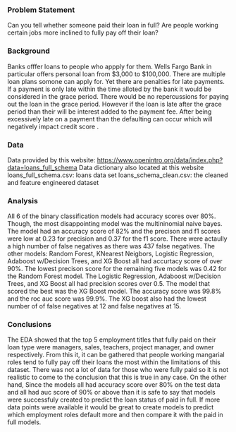 ### Problem Statement
Can you tell whether someone paid their loan in full? Are people working certain jobs more inclined to fully pay off their loan?

### Background
Banks offfer loans to people who appply for them. Wells Fargo Bank in particular offers personal loan from $3,000 to $100,000. 
There are multiple loan plans somone can apply for. Yet there are penalties for late payments. If a payment is only late within
the time alloted by the bank it would be considered in the grace period. There would be no repercussions for paying out the loan
in the grace period. However if the loan is late after the grace period than their will be interest added to the payment fee. 
After being excessively late on a payment than the defaulting can occur which will negatively impact credit score .

### Data 
Data provided by this website: https://www.openintro.org/data/index.php?data=loans_full_schema
Data dictionary also located at this website
loans_full_schema.csv: loans data set 
loans_schema_clean.csv: the cleaned and feature engineered dataset 

### Analysis
All 6 of the binary classification models had accuracy scores over 80%. Though, the most disappointing model was the multininomial 
naive bayes. The model had an accuracy score of 82% and the precison and f1 scores were low at 0.23 for precision and 0.37 for the f1 score.
There were actaully a high number of false negatives as there was 437 false negatives. The other models: Random Forest, KNearest Neigbors, 
Logistic Regression, Adaboost w/Decision Trees, and XG Boost all had accurtacy score of over 90%. The lowest precison score for the remaining 
five models was 0.42 for the Random Forest model. The Logistic Regression, Adaboost w/Decision Trees, and XG Boost all had precision scores over
0.5. The model that scored the best was the XG Boost model. The accuracy score was 99.8% and the roc auc score was 99.9%. The XG boost also had
the lowest number of of false negatives at 12 and false negatives at 15.

### Conclusions
The EDA showed that the top 5 employment titles that fully paid on their loan type were managers, sales, teachers, project manager, and owner respectively.
From this it, it can be gathered that people working mangarial roles tend to fully pay off their loans the most within the limitations of this dataset. There
was not a lot of data for those who were fully paid so it is not realistic to come to the conclusion that this is true in any case. On the other hand,
Since the models all had accuracy score over 80% on the test data and all had auc score of 90% or above than it is safe to say that models were successfuly created
to predict the loan status of paid in full. If more data points were available it would be great to create models to predict which employment roles default more
and then compare it with the paid in full models.
